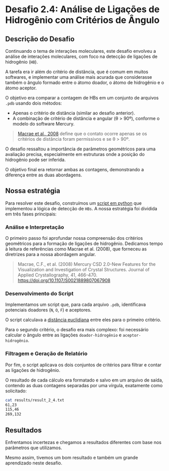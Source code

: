 # Desafio 2.4: Análise de Ligações de Hidrogênio com Critérios de Ângulo

## Descrição do Desafio

Continuando o tema de interações moleculares, este desafio envolveu a análise de interações moleculares, com foco na detecção de ligações de hidrogênio (`HB`).

A tarefa era ir além do critério de distância, que é comum em muitos softwares, e implementar uma análise mais acurada que considerasse também o ângulo formado entre o átomo doador, o átomo de hidrogênio e o átomo aceptor.

O objetivo era comparar a contagem de HBs em um conjunto de arquivos `.pdb` usando dois métodos:
* Apenas o critério de distância (similar ao desafio anterior).
* A combinação de critério de distância e angular (θ > 90º), conforme o modelo do software Mercury.
>[Macrae et al., 2008](https://onlinelibrary.wiley.com/doi/abs/10.1107/S0021889807067908) define que o contato ocorre apenas se os critérios de distância foram permissivos e se θ > 90º.

O desafio ressaltou a importância de parâmetros geométricos para uma avaliação precisa, especialmente em estruturas onde a posição do hidrogênio pode ser inferida. 

O objetivo final era retornar ambas as contagens, demonstrando a diferença entre as duas abordagens.

## Nossa estratégia

Para resolver este desafio, construímos um [script em python](src/hydrogen_bond_calculator.py) que implementou a lógica de detecção de `HBs`. A nossa estratégia foi dividida em três fases principais:

### Análise e Interpretação
O primeiro passo foi aprofundar nossa compreensão dos critérios geométricos para a formação de ligações de hidrogênio. Dedicamos tempo à leitura de referências como Macrae et al. (2008), que forneceu as diretrizes para a nossa abordagem angular.
> Macrae, C.F., et al. (2008) Mercury CSD 2.0-New Features for the Visualization and Investigation of Crystal Structures. Journal of Applied Crystallography, 41, 466-470. https://doi.org/10.1107/S0021889807067908 

### Desenvolvimento do Script
Implementamos um script que, para cada arquivo `.pdb`, identificava potenciais doadores (`N`, `O`, `F`) e aceptores. 

O script calculava a [distância euclidiana](https://pt.wikipedia.org/wiki/Dist%C3%A2ncia_euclidiana) entre eles para o primeiro critério. 

Para o segundo critério, o desafio era mais complexo: foi necessário calcular o ângulo entre as ligações `doador-hidrogênio` e `aceptor-hidrogênio`.

### Filtragem e Geração de Relatório
Por fim, o script aplicava os dois conjuntos de critérios para filtrar e contar as ligações de hidrogênio. 

O resultado de cada cálculo era formatado e salvo em um arquivo de saída, contendo as duas contagens separadas por uma vírgula, exatamente como solicitado:

```bash
cat results/result_2_4.txt
61,23
115,46
269,132
```

## Resultados

Enfrentamos incertezas e chegamos a resultados diferentes com base nos parâmetros que utilizamos. 

Mesmo assim, tivemos um bom resultado e também um grande aprendizado neste desafio.
